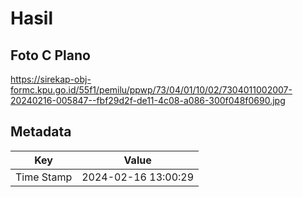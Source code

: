 # Hasil

## Foto C Plano

https://sirekap-obj-formc.kpu.go.id/55f1/pemilu/ppwp/73/04/01/10/02/7304011002007-20240216-005847--fbf29d2f-de11-4c08-a086-300f048f0690.jpg


## Metadata

| Key        | Value               |
| ---------- | ------------------- |
| Time Stamp | 2024-02-16 13:00:29 |



